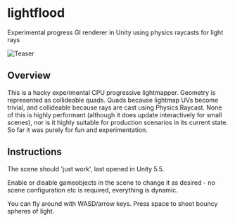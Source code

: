 # lightflood
Experimental progress GI renderer in Unity using physics raycasts for light rays

![Teaser](https://raw.githubusercontent.com/huwb/lightflood/master/img/teaser.jpg)  

## Overview

This is a hacky experimental CPU progressive lightmapper. Geometry is represented as collideable quads. Quads because lightmap UVs become trivial, and collideable because rays are cast using Physics.Raycast. None of this is highly performant (although it does update interactively for small scenes), nor is it highly suitable for production scenarios in its current state. So far it was purely for fun and experimentation.

## Instructions

The scene should 'just work', last opened in Unity 5.5.

Enable or disable gameobjects in the scene to change it as desired - no scene configuration etc is required, everything is dynamic.

You can fly around with WASD/arrow keys. Press space to shoot bouncy spheres of light.

